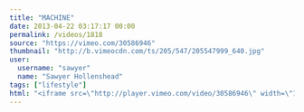 ```yaml
---
title: "MACHINE"
date: 2013-04-22 03:17:17 00:00
permalink: /videos/1818
source: "https://vimeo.com/30586946"
thumbnail: "http://b.vimeocdn.com/ts/205/547/205547999_640.jpg"
user:
  username: "sawyer"
  name: "Sawyer Hollenshead"
tags: ["lifestyle"]
html: "<iframe src=\"http://player.vimeo.com/video/30586946\" width=\"1280\" height=\"720\" frameborder=\"0\" webkitAllowFullScreen mozallowfullscreen allowFullScreen></iframe>"
---
```


